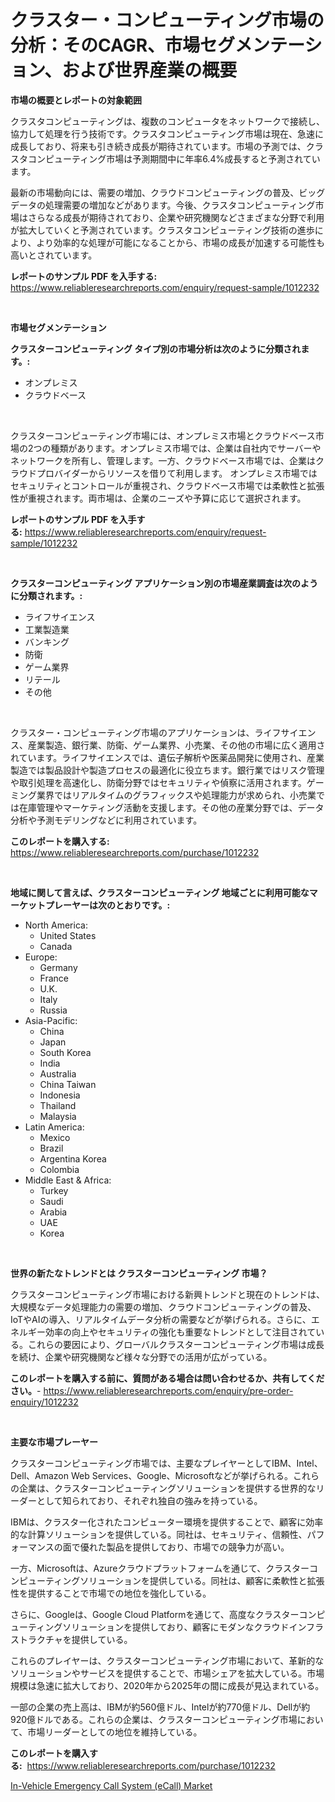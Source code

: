 <p><h1>クラスター・コンピューティング市場の分析：そのCAGR、市場セグメンテーション、および世界産業の概要</h1></p><p><strong>市場の概要とレポートの対象範囲</strong></p>
<p><p>クラスタコンピューティングは、複数のコンピュータをネットワークで接続し、協力して処理を行う技術です。クラスタコンピューティング市場は現在、急速に成長しており、将来も引き続き成長が期待されています。市場の予測では、クラスタコンピューティング市場は予測期間中に年率6.4%成長すると予測されています。</p><p>最新の市場動向には、需要の増加、クラウドコンピューティングの普及、ビッグデータの処理需要の増加などがあります。今後、クラスタコンピューティング市場はさらなる成長が期待されており、企業や研究機関などさまざまな分野で利用が拡大していくと予測されています。クラスタコンピューティング技術の進歩により、より効率的な処理が可能になることから、市場の成長が加速する可能性も高いとされています。</p></p>
<p><strong>レポートのサンプル PDF を入手する:</strong> <a href="https://www.reliableresearchreports.com/enquiry/request-sample/1012232">https://www.reliableresearchreports.com/enquiry/request-sample/1012232</a></p>
<p>&nbsp;</p>
<p><strong>市場セグメンテーション</strong></p>
<p><strong>クラスターコンピューティング タイプ別の市場分析は次のように分類されます。:</strong></p>
<p><ul><li>オンプレミス</li><li>クラウドベース</li></ul></p>
<p>&nbsp;</p>
<p><p>クラスターコンピューティング市場には、オンプレミス市場とクラウドベース市場の2つの種類があります。オンプレミス市場では、企業は自社内でサーバーやネットワークを所有し、管理します。一方、クラウドベース市場では、企業はクラウドプロバイダーからリソースを借りて利用します。 オンプレミス市場ではセキュリティとコントロールが重視され、クラウドベース市場では柔軟性と拡張性が重視されます。両市場は、企業のニーズや予算に応じて選択されます。</p></p>
<p><strong>レポートのサンプル PDF を入手する:</strong>&nbsp;<a href="https://www.reliableresearchreports.com/enquiry/request-sample/1012232">https://www.reliableresearchreports.com/enquiry/request-sample/1012232</a></p>
<p>&nbsp;</p>
<p><strong> クラスターコンピューティング アプリケーション別の市場産業調査は次のように分類されます。:</strong></p>
<p><ul><li>ライフサイエンス</li><li>工業製造業</li><li>バンキング</li><li>防衛</li><li>ゲーム業界</li><li>リテール</li><li>その他</li></ul></p>
<p>&nbsp;</p>
<p><p>クラスター・コンピューティング市場のアプリケーションは、ライフサイエンス、産業製造、銀行業、防衛、ゲーム業界、小売業、その他の市場に広く適用されています。ライフサイエンスでは、遺伝子解析や医薬品開発に使用され、産業製造では製品設計や製造プロセスの最適化に役立ちます。銀行業ではリスク管理や取引処理を高速化し、防衛分野ではセキュリティや偵察に活用されます。ゲーミング業界ではリアルタイムのグラフィックスや処理能力が求められ、小売業では在庫管理やマーケティング活動を支援します。その他の産業分野では、データ分析や予測モデリングなどに利用されています。</p></p>
<p><strong>このレポートを購入する:</strong>&nbsp; <a href="https://www.reliableresearchreports.com/purchase/1012232">https://www.reliableresearchreports.com/purchase/1012232</a></p>
<p>&nbsp;</p>
<p><strong>地域に関して言えば、クラスターコンピューティング 地域ごとに利用可能なマーケットプレーヤーは次のとおりです。:</strong></p>
<p><ul>
    <li>
        North America:
        <ul>
            <li>United States</li>
            <li>Canada</li>
        </ul>
    </li>
    <li>
        Europe:
        <ul>
            <li>Germany</li>
            <li>France</li>
            <li>U.K.</li>
            <li>Italy</li>
            <li>Russia</li>
        </ul>
    </li>
    <li>
        Asia-Pacific:
        <ul>
            <li>China</li>
            <li>Japan</li>
            <li>South Korea</li>
            <li>India</li>
            <li>Australia</li>
            <li>China Taiwan</li>
            <li>Indonesia</li>
            <li>Thailand</li>
            <li>Malaysia</li>
        </ul>
    </li>
    <li>
        Latin America:
        <ul>
            <li>Mexico</li>
            <li>Brazil</li>
            <li>Argentina Korea</li>
            <li>Colombia</li>
        </ul>
    </li>
    <li>
        Middle East & Africa:
        <ul>
            <li>Turkey</li>
            <li>Saudi</li>
            <li>Arabia</li>
            <li>UAE</li>
            <li>Korea</li>
        </ul>
    </li>
    </ul></p>
<p>&nbsp;</p>
<p><strong>世界の新たなトレンドとは クラスターコンピューティング 市場？</strong></p>
<p><p>クラスターコンピューティング市場における新興トレンドと現在のトレンドは、大規模なデータ処理能力の需要の増加、クラウドコンピューティングの普及、IoTやAIの導入、リアルタイムデータ分析の需要などが挙げられる。さらに、エネルギー効率の向上やセキュリティの強化も重要なトレンドとして注目されている。これらの要因により、グローバルクラスターコンピューティング市場は成長を続け、企業や研究機関など様々な分野での活用が広がっている。</p></p>
<p><strong>このレポートを購入する前に、質問がある場合は問い合わせるか、共有してください。</strong>- <a href="https://www.reliableresearchreports.com/enquiry/pre-order-enquiry/1012232">https://www.reliableresearchreports.com/enquiry/pre-order-enquiry/1012232</a></p>
<p>&nbsp;</p>
<p><strong>主要な市場プレーヤー</strong></p>
<p><p>クラスターコンピューティング市場では、主要なプレイヤーとしてIBM、Intel、Dell、Amazon Web Services、Google、Microsoftなどが挙げられる。これらの企業は、クラスターコンピューティングソリューションを提供する世界的なリーダーとして知られており、それぞれ独自の強みを持っている。</p><p>IBMは、クラスター化されたコンピューター環境を提供することで、顧客に効率的な計算ソリューションを提供している。同社は、セキュリティ、信頼性、パフォーマンスの面で優れた製品を提供しており、市場での競争力が高い。</p><p>一方、Microsoftは、Azureクラウドプラットフォームを通じて、クラスターコンピューティングソリューションを提供している。同社は、顧客に柔軟性と拡張性を提供することで市場での地位を強化している。</p><p>さらに、Googleは、Google Cloud Platformを通じて、高度なクラスターコンピューティングソリューションを提供しており、顧客にモダンなクラウドインフラストラクチャを提供している。</p><p>これらのプレイヤーは、クラスターコンピューティング市場において、革新的なソリューションやサービスを提供することで、市場シェアを拡大している。市場規模は急速に拡大しており、2020年から2025年の間に成長が見込まれている。</p><p>一部の企業の売上高は、IBMが約560億ドル、Intelが約770億ドル、Dellが約920億ドルである。これらの企業は、クラスターコンピューティング市場において、市場リーダーとしての地位を維持している。</p></p>
<p><strong>このレポートを購入する:</strong>&nbsp;&nbsp;<a href="https://www.reliableresearchreports.com/purchase/1012232">https://www.reliableresearchreports.com/purchase/1012232</a></p>
<p><p><a href="https://cedar-agate-3da.notion.site/In-Vehicle-Emergency-Call-System-eCall-Market-Centers-on-Aspects-such-as-Market-Growth-Market-Sha-adf686fd2910453fa5b60dc4665d1b15">In-Vehicle Emergency Call System (eCall) Market</a></p></p>